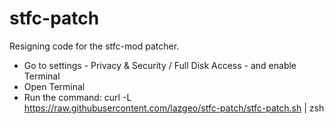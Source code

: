 # stfc-patch
Resigning code for the stfc-mod patcher.

* Go to settings - Privacy & Security / Full Disk Access - and enable Terminal
* Open Terminal
* Run the command: curl -L https://raw.githubusercontent.com/lazgeo/stfc-patch/stfc-patch.sh | zsh
